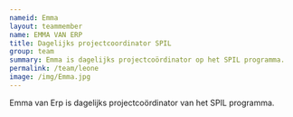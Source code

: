 ```yaml
---
nameid: Emma
layout: teammember
name: EMMA VAN ERP
title: Dagelijks projectcoordinator SPIL
group: team
summary: Emma is dagelijks projectcoördinator op het SPIL programma.
permalink: /team/leone
image: /img/Emma.jpg
---
```


Emma van Erp is dagelijks projectcoördinator van het SPIL programma.

<br>


